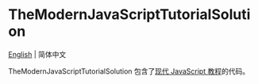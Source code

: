# TheModernJavaScriptTutorialSolution

[English](./README.md "English") | 简体中文

TheModernJavaScriptTutorialSolution 包含了[现代 JavaScript 教程](https://zh.javascript.info/ "现代 JavaScript 教程")的代码。